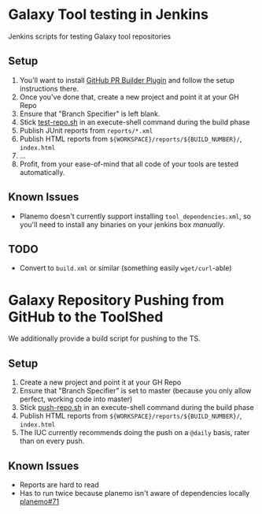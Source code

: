 # Galaxy Tool testing in Jenkins

Jenkins scripts for testing Galaxy tool repositories

## Setup

1. You'll want to install [GitHub PR Builder Plugin](https://wiki.jenkins-ci.org/display/JENKINS/GitHub+pull+request+builder+plugin) and follow the setup instructions there.
2. Once you've done that, create a new project and point it at your GH Repo
3. Ensure that "Branch Specifier" is left blank.
4. Stick [test-repo.sh](test-repo.sh) in an execute-shell command during the build phase
5. Publish JUnit reports from `reports/*.xml`
6. Publish HTML reports from `${WORKSPACE}/reports/${BUILD_NUMBER}/`, `index.html`
7. ...
8. Profit, from your ease-of-mind that all code of your tools are tested automatically.


## Known Issues

- Planemo doesn't currently support installing `tool_dependencies.xml`, so you'll need to install any binaries on your jenkins box *manually*.

## TODO

- Convert to `build.xml` or similar (something easily `wget/curl`-able)

# Galaxy Repository Pushing from GitHub to the ToolShed

We additionally provide a build script for pushing to the TS.

## Setup

1. Create a new project and point it at your GH Repo
2. Ensure that "Branch Specifier" is set to master (because you only allow perfect, working code into master)
3. Stick [push-repo.sh](push-repo.sh) in an execute-shell command during the build phase
4. Publish HTML reports from `${WORKSPACE}/reports/${BUILD_NUMBER}/`, `index.html`
5. The IUC currently recommends doing the push on a `@daily` basis, rater than on every push.

## Known Issues

- Reports are hard to read
- Has to run twice because planemo isn't aware of dependencies locally [planemo#71](https://github.com/galaxyproject/planemo/issues/71)
